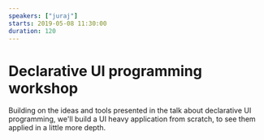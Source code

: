 ```yaml
---
speakers: ["juraj"]
starts: 2019-05-08 11:30:00
duration: 120
---
```


# Declarative UI programming workshop

Building on the ideas and tools presented in the talk about declarative UI programming, we'll build a UI heavy application from scratch, to see them applied in a little more depth.